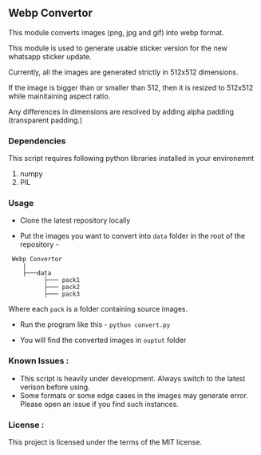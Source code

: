 ## Webp Convertor

This module converts images (png, jpg and gif) into webp format.

This module is used to generate usable sticker version for the new whatsapp sticker update.

Currently, all the images are generated strictly in 512x512 dimensions.

If the image is bigger than or smaller than 512, then it is resized to 512x512 while mainitaining aspect ratio.

Any differences in dimensions are resolved by adding alpha padding (transparent padding.)

### Dependencies

This script requires following python libraries installed in your environemnt

1. numpy
2. PIL

### Usage

- Clone the latest repository locally

- Put the images you want to convert into `data` folder in the root of the repository -
	
``` 
 Webp Convertor
    |
    ├───data
          ├─── pack1
          ├─── pack2        
          ├─── pack3
```

Where each `pack` is a folder containing source images.

- Run the program like this - `python convert.py`

- You will find the converted images in `ouptut` folder

### Known Issues :

* This script is heavily under development. Always switch to the latest verison before using.
* Some formats or some edge cases in the images may generate error. Please open an issue if you find such instances.

### License :

This project is licensed under the terms of the MIT license.

